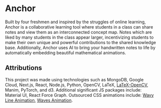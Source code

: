 # Anchor

Built by four freshmen and inspired by the struggles of online learning, Anchor is a collaborative learning tool where students in a class can share notes and view them as an interconnected concept map. Notes which are liked by many students in the class appear larger, incentivizing students to make their own unique and powerful contributions to the shared knowledge base. Additionally, Anchor uses AI to bring your handwritten notes to life by automatically embedding beautiful mathematical animations.

## Attributions

This project was made using technologies such as MongoDB, Google Cloud, Next.js, React, Node.js, Python, OpenCV, LaTeX, [LaTeX-OpenCV](https://github.com/lukas-blecher/LaTeX-OCR), Manim, PyTorch, and d3. Additional significant JS packages include: Material UI, React Force Graph. Outsourced CSS animations include: [Wavy Line Animation](https://codepen.io/anthonymenecola/pen/aLeLJp), [Waves Animation](https://codepen.io/tedmcdo/pen/PqxKXg).